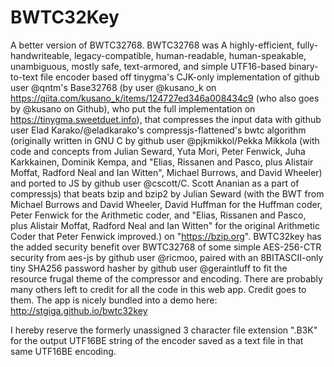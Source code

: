 # BWTC32Key
A better version of BWTC32768. BWTC32768 was A highly-efficient, fully-handwriteable, legacy-compatible, human-readable, human-speakable, unambiguous, mostly safe, text-armored, and simple UTF16-based binary-to-text file encoder based off tinygma's CJK-only implementation of github user @qntm's Base32768 (by user @kusano_k on https://qiita.com/kusano_k/items/124727ed346a008434c9 (who also goes by @kusano on Github), who put the full implementation on https://tinygma.sweetduet.info), that compresses the input data with github user Elad Karako/@eladkarako's compressjs-flattened's bwtc algorithm (originally written in GNU C by github user @pjkmikkol/Pekka Mikkola (with code and concepts from Julian Seward, Yuta Mori, Peter Fenwick, Juha Karkkainen, Dominik Kempa, and "Elias, Rissanen and Pasco, plus Alistair Moffat, Radford Neal and Ian Witten", Michael Burrows, and David Wheeler) and ported to JS by github user @cscott/C. Scott Ananian as a part of compressjs) that beats bzip and bzip2 by Julian Seward (with the BWT from Michael Burrows and David Wheeler, David Huffman for the Huffman coder, Peter Fenwick for the Arithmetic coder, and "Elias, Rissanen and Pasco, plus Alistair Moffat, Radford Neal and Ian Witten" for the original Arithmetic Coder that Peter Fenwick improved.) on "https://bzip.org". BWTC32key has the added security benefit over BWTC32768 of some simple AES-256-CTR security from aes-js by github user @ricmoo, paired with an 8BITASCII-only tiny SHA256 password hasher by github user @geraintluff to fit the resource frugal theme of the compressor and encoding. There are probably many others left to credit for all the code in this web app. Credit goes to them. The app is nicely bundled into a demo here: http://stgiga.github.io/bwtc32key

I hereby reserve the formerly unassigned 3 character file extension ".B3K" for the output UTF16BE string of the encoder saved as a text file in that same UTF16BE encoding.
